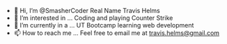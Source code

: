 - 👋 Hi, I’m @SmasherCoder Real Name Travis Helms 
- 👀 I’m interested in ... Coding and playing Counter Strike
- 🌱 I’m currently in a ... UT Bootcamp learning web development
- 📫 How to reach me ... Feel free to email me at travis.helms@gmail.com
